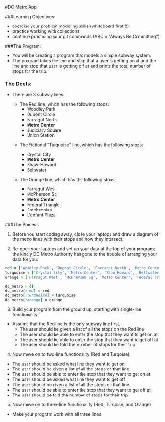 #DC Metro App

###Learning Objectives:
  * exercise your problem modeling skills (whiteboard first!!!)
  * practice working with collections
  * continue practicing your git commands (ABC = "Always Be Committing")
  

###The Program:
- You will be creating a program that models a simple subway system.
- The program takes the line and stop that a user is getting on at and the line
and stop that user is getting off at and prints the total number of stops for the trip.

### The Deets:
- There are 3 subway lines:
  - The Red line, which has the following stops: 
    - Woodley Park
    - Dupont Circle
    - Farragut North
    - __Metro Center__
    - Judiciary Square
    - Union Station
    
    
   * The Fictional "Turquoise" line, which has the following stops: 
     * Crystal City
     * __Metro Center__
     * Shaw-Howard
     * Beltwater
   
   * The Orange line, which has the following stops: 
     - Farragut West
     - McPherson Sq
     - __Metro Center__
     - Federal Triangle
     - Smithsonian
     - L'enfant Plaza
     

###The Process
1) Before you start coding away, close your laptops and draw a diagram of the metro lines with their stops and how they intersect.
	
2) Re-open your laptops and set up your data at the top of your program; the kindly DC Metro Authority has gone to the trouble of arranging your data for you:

```ruby
red = ['Woodley Park', 'Dupont Circle', 'Farragut North', 'Metro Center', 'Union Station']
turquoise = ['Crystal City', 'Metro Center', 'Shaw-Howard', 'Beltwater']
orange = ['Farragut West', 'McPherson Sq', 'Metro Center', 'Federal Triangle', 'Smithsonian', "L'enfant Plaza"]

dc_metro = {}
dc_metro[:red] = red
dc_metro[:turquoise] = turquoise
dc_metro[:orange] = orange
```

3) Build your program from the ground up, starting with single-line functionality:
  - Assume that the Red line is the only subway line first.
    - The user should be given a list of all the stops on the Red line
    - The user should be able to enter the stop that they want to get on at
    - The user should be able to enter the stop that they want to get off at
    - The user should be told the number of stops for their trip

4) Now move on to two-line functionality (Red and Turqoise)
  - The user should be asked what line they want to get on
  - The user should be given a list of all the stops on that line
  - The user should be able to enter the stop that they want to get on at
  - The user should be asked what line they want to get off
  - The user should be given a list of all the stops on that line
  - The user should be able to enter the stop that they want to get off at
  - The user should be told the number of stops for their trip

5) Now move on to three-line functionality (Red, Turqoise, and Orange)
  - Make your program work with all three lines

